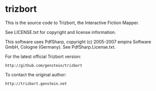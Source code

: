 trizbort
========

This is the source code to Trizbort, the Interactive Fiction Mapper.

See LICENSE.txt for copyright and license information.

This software uses PdfSharp, copyright (c) 2005-2007 empira Software GmbH, Cologne (Germany). See PdfSharp.License.txt.

For the latest official Trizbort version:

	http://github.com/genstein/trizbort

To contact the original author:

	http://trizbort.genstein.net
